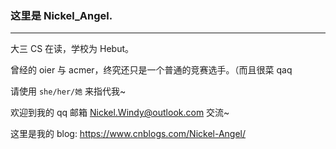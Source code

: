### 这里是 Nickel_Angel.
---
大三 CS 在读，学校为 Hebut。

曾经的 oier 与 acmer，终究还只是一个普通的竞赛选手。（而且很菜 qaq

请使用 `she/her/她` 来指代我~

欢迎到我的 qq 邮箱 <Nickel.Windy@outlook.com> 交流~

这里是我的 blog: https://www.cnblogs.com/Nickel-Angel/

<!--
**Nickel-Angel/Nickel-Angel** is a ✨ _special_ ✨ repository because its `README.md` (this file) appears on your GitHub profile.

Here are some ideas to get you started:

- 🔭 I’m currently working on ...
- 🌱 I’m currently learning ...
- 👯 I’m looking to collaborate on ...
- 🤔 I’m looking for help with ...
- 💬 Ask me about ...
- 📫 How to reach me: ...
- 😄 Pronouns: ...
- ⚡ Fun fact: ...
-->
